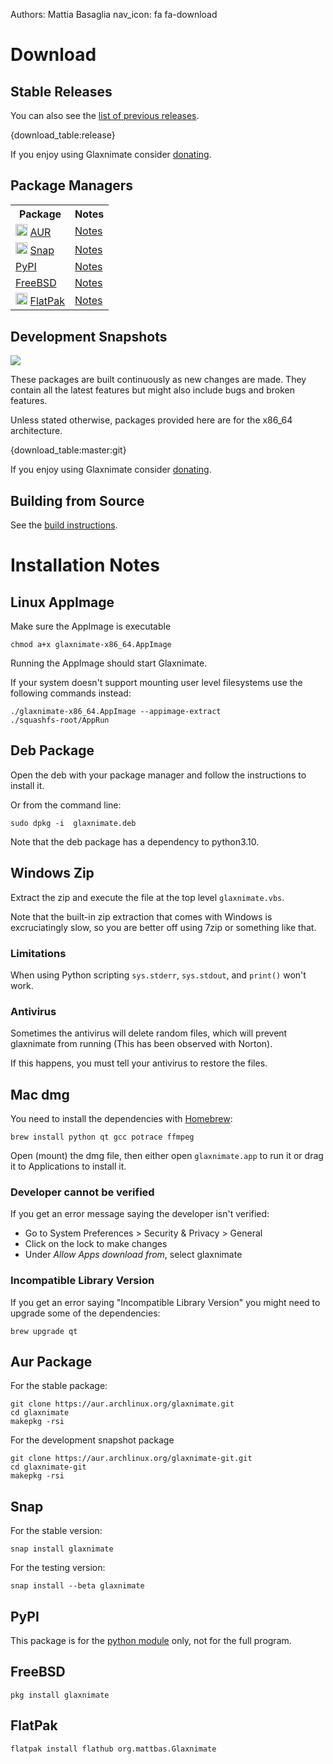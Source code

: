Authors: Mattia Basaglia
nav_icon: fa fa-download

# Download

## Stable Releases

You can also see the [list of previous releases](https://gitlab.com/mattbas/glaxnimate/-/releases).

{download_table:release}

If you enjoy using Glaxnimate consider [donating](donate.md).

## Package Managers
<table>
<tr><th>Package</th><th>Notes</th></tr>
<tr>
<td><img src="/img/misc/arch-icon.svg" style="height:1.2rem;" /> <a href="https://aur.archlinux.org/packages/glaxnimate/">AUR</a></td>
<td><a href="#aur-package">Notes</a></td>
</tr>
<tr>
<td><img src="/img/misc/snap.svg" style="height:1.2rem;" /> <a href="https://snapcraft.io/glaxnimate">Snap</a></td>
<td><a href="#snap">Notes</a></td>
</tr>
<tr>
<td><i class="fab fa-python"></i> <a href="https://pypi.org/project/glaxnimate/">PyPI</a></td>
<td><a href="#pypi">Notes</a></td>
</tr>
<tr>
<td><i class="fab fa-freebsd"></i> <a href="https://www.freshports.org/graphics/glaxnimate/">FreeBSD</a></td>
<td><a href="#freebsd">Notes</a></td>
</tr>
<tr>
<td><img src="/img/misc/Flatpak_Logo.svg" style="height:1.2rem;" /> <a href="https://flathub.org/apps/details/org.mattbas.Glaxnimate">FlatPak</a></td>
<td><a href="#flatpak">Notes</a></td>
</tr>
</table>


## Development Snapshots

[![](https://gitlab.com/mattbas/glaxnimate/badges/master/pipeline.svg)](https://gitlab.com/mattbas/glaxnimate/-/pipelines)

These packages are built continuously as new changes are made.
They contain all the latest features but might also include bugs and broken features.


Unless stated otherwise, packages provided here are for the x86_64 architecture.

{download_table:master:git}

If you enjoy using Glaxnimate consider [donating](donate.md).


## Building from Source

See the [build instructions](contributing/read_me.md).

# Installation Notes

## Linux AppImage

Make sure the AppImage is executable

    chmod a+x glaxnimate-x86_64.AppImage

Running the AppImage should start Glaxnimate.

If your system doesn't support mounting user level filesystems use the following commands instead:

    ./glaxnimate-x86_64.AppImage --appimage-extract
    ./squashfs-root/AppRun

## Deb Package

Open the deb with your package manager and follow the instructions to install it.

Or from the command line:

    sudo dpkg -i  glaxnimate.deb

Note that the deb package has a dependency to python3.10.

## Windows Zip

Extract the zip and execute the file at the top level `glaxnimate.vbs`.

Note that the built-in zip extraction that comes with Windows is excruciatingly slow,
so you are better off using 7zip or something like that.

### Limitations

When using Python scripting `sys.stderr`, `sys.stdout`, and `print()` won't work.

### Antivirus

Sometimes the antivirus will delete random files, which will prevent glaxnimate from running
(This has been observed with Norton).

If this happens, you must tell your antivirus to restore the files.

## Mac dmg

You need to install the dependencies with [Homebrew](https://brew.sh/):

    brew install python qt gcc potrace ffmpeg

Open (mount) the dmg file, then either open `glaxnimate.app` to run it or drag it
to Applications to install it.

### Developer cannot be verified

If you get an error message saying the developer isn't verified:

* Go to System Preferences > Security & Privacy > General
* Click on the lock to make changes
* Under *Allow Apps download from*, select glaxnimate

### Incompatible Library Version

If you get an error saying "Incompatible Library Version" you might need to
upgrade some of the dependencies:

    brew upgrade qt

## Aur Package


For the stable package:

    git clone https://aur.archlinux.org/glaxnimate.git
    cd glaxnimate
    makepkg -rsi

For the development snapshot package

    git clone https://aur.archlinux.org/glaxnimate-git.git
    cd glaxnimate-git
    makepkg -rsi

## Snap

For the stable version:

    snap install glaxnimate

For the testing version:

    snap install --beta glaxnimate

## PyPI

This package is for the [python module](contributing/scripting/index.md) only, not for the full program.

## FreeBSD

    pkg install glaxnimate

## FlatPak

    flatpak install flathub org.mattbas.Glaxnimate
